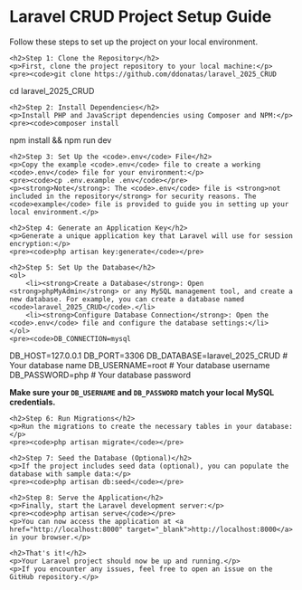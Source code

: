 <!DOCTYPE html>
<html lang="en">
<head>
    <meta charset="UTF-8">
    <meta name="viewport" content="width=device-width, initial-scale=1.0">
    <title>Laravel CRUD Project Setup Guide</title>
</head>
<body>
    <h1>Laravel CRUD Project Setup Guide</h1>
    <p>Follow these steps to set up the project on your local environment.</p>

    <h2>Step 1: Clone the Repository</h2>
    <p>First, clone the project repository to your local machine:</p>
    <pre><code>git clone https://github.com/ddonatas/laravel_2025_CRUD
cd laravel_2025_CRUD</code></pre>

    <h2>Step 2: Install Dependencies</h2>
    <p>Install PHP and JavaScript dependencies using Composer and NPM:</p>
    <pre><code>composer install
npm install && npm run dev</code></pre>

    <h2>Step 3: Set Up the <code>.env</code> File</h2>
    <p>Copy the example <code>.env</code> file to create a working <code>.env</code> file for your environment:</p>
    <pre><code>cp .env.example .env</code></pre>
    <p><strong>Note</strong>: The <code>.env</code> file is <strong>not included in the repository</strong> for security reasons. The <code>example</code> file is provided to guide you in setting up your local environment.</p>

    <h2>Step 4: Generate an Application Key</h2>
    <p>Generate a unique application key that Laravel will use for session encryption:</p>
    <pre><code>php artisan key:generate</code></pre>

    <h2>Step 5: Set Up the Database</h2>
    <ol>
        <li><strong>Create a Database</strong>: Open <strong>phpMyAdmin</strong> or any MySQL management tool, and create a new database. For example, you can create a database named <code>laravel_2025_CRUD</code>.</li>
        <li><strong>Configure Database Connection</strong>: Open the <code>.env</code> file and configure the database settings:</li>
    </ol>
    <pre><code>DB_CONNECTION=mysql
DB_HOST=127.0.0.1
DB_PORT=3306
DB_DATABASE=laravel_2025_CRUD  # Your database name
DB_USERNAME=root  # Your database username
DB_PASSWORD=php    # Your database password</code></pre>
    <p><strong>Make sure your <code>DB_USERNAME</code> and <code>DB_PASSWORD</code> match your local MySQL credentials.</strong></p>

    <h2>Step 6: Run Migrations</h2>
    <p>Run the migrations to create the necessary tables in your database:</p>
    <pre><code>php artisan migrate</code></pre>

    <h2>Step 7: Seed the Database (Optional)</h2>
    <p>If the project includes seed data (optional), you can populate the database with sample data:</p>
    <pre><code>php artisan db:seed</code></pre>

    <h2>Step 8: Serve the Application</h2>
    <p>Finally, start the Laravel development server:</p>
    <pre><code>php artisan serve</code></pre>
    <p>You can now access the application at <a href="http://localhost:8000" target="_blank">http://localhost:8000</a> in your browser.</p>

    <h2>That's it!</h2>
    <p>Your Laravel project should now be up and running.</p>
    <p>If you encounter any issues, feel free to open an issue on the GitHub repository.</p>
</body>
</html>
